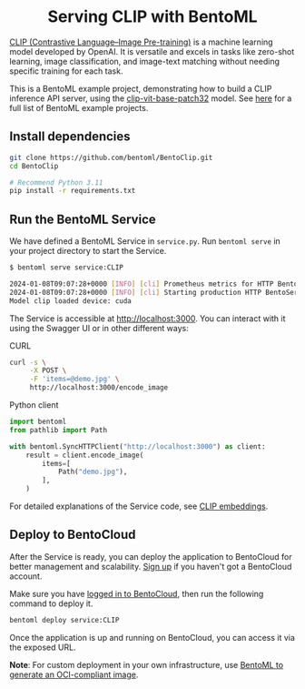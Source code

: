 <div align="center">
    <h1 align="center">Serving CLIP with BentoML</h1>
</div>

[CLIP (Contrastive Language–Image Pre-training)](https://openai.com/research/clip) is a machine learning model developed by OpenAI. It is versatile and excels in tasks like zero-shot learning, image classification, and image-text matching without needing specific training for each task.

This is a BentoML example project, demonstrating how to build a CLIP inference API server, using the [clip-vit-base-patch32](https://huggingface.co/openai/clip-vit-base-patch32) model. See [here](https://docs.bentoml.com/en/latest/examples/overview.html) for a full list of BentoML example projects.

## Install dependencies

```bash
git clone https://github.com/bentoml/BentoClip.git
cd BentoClip

# Recommend Python 3.11
pip install -r requirements.txt
```

## Run the BentoML Service

We have defined a BentoML Service in `service.py`. Run `bentoml serve` in your project directory to start the Service.

```bash
$ bentoml serve service:CLIP

2024-01-08T09:07:28+0000 [INFO] [cli] Prometheus metrics for HTTP BentoServer from "service:CLIPService" can be accessed at http://localhost:3000/metrics.
2024-01-08T09:07:28+0000 [INFO] [cli] Starting production HTTP BentoServer from "service:CLIPService" listening on http://localhost:3000 (Press CTRL+C to quit)
Model clip loaded device: cuda
```

The Service is accessible at [http://localhost:3000](http://localhost:3000/). You can interact with it using the Swagger UI or in other different ways:

CURL

```bash
curl -s \
     -X POST \
     -F 'items=@demo.jpg' \
     http://localhost:3000/encode_image
```

Python client

```python
import bentoml
from pathlib import Path

with bentoml.SyncHTTPClient("http://localhost:3000") as client:
    result = client.encode_image(
        items=[
            Path("demo.jpg"),
        ],
    )
```

For detailed explanations of the Service code, see [CLIP embeddings](https://docs.bentoml.org/en/latest/use-cases/embeddings/clip-embeddings.html).

## Deploy to BentoCloud

After the Service is ready, you can deploy the application to BentoCloud for better management and scalability. [Sign up](https://www.bentoml.com/) if you haven't got a BentoCloud account.

Make sure you have [logged in to BentoCloud](https://docs.bentoml.com/en/latest/bentocloud/how-tos/manage-access-token.html), then run the following command to deploy it.

```bash
bentoml deploy service:CLIP
```

Once the application is up and running on BentoCloud, you can access it via the exposed URL.

**Note**: For custom deployment in your own infrastructure, use [BentoML to generate an OCI-compliant image](https://docs.bentoml.com/en/latest/guides/containerization.html).

